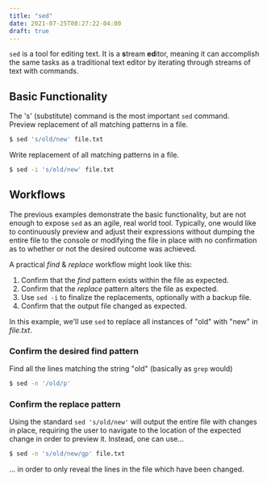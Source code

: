 ```yaml
---
title: "sed"
date: 2021-07-25T08:27:22-04:00
draft: true
---
```


`sed` is a tool for editing text. It is a **s**tream **ed**itor, meaning it can
accomplish the same tasks as a traditional text editor by iterating through
streams of text with commands.

## Basic Functionality

The 's' (substitute) command is the most important `sed` command. <br> Preview
replacement of all matching patterns in a file.

```bash
$ sed 's/old/new' file.txt
```

Write replacement of all matching patterns in a file.

```bash
$ sed -i 's/old/new' file.txt
```

## Workflows

The previous examples demonstrate the basic functionality, but are not enough to
expose `sed` as an agile, real world tool. Typically, one would like to
continuously preview and adjust their expressions without dumping the entire
file to the console or modifying the file in place with no confirmation as to
whether or not the desired outcome was achieved.

A practical _find_ & _replace_ workflow might look like this:

1. Confirm that the _find_ pattern exists within the file as expected.
2. Confirm that the _replace_ pattern alters the file as expected.
3. Use `sed -i` to finalize the replacements, optionally with a backup file.
4. Confirm that the output file changed as expected.

In this example, we'll use `sed` to replace all instances of "old" with "new" in
_file.txt_.

### Confirm the desired find pattern

Find all the lines matching the string "old" (basically as `grep` would)

```bash
$ sed -n '/old/p'
```

### Confirm the replace pattern

Using the standard `sed 's/old/new'` will output the entire file with changes in
place, requiring the user to navigate to the location of the expected change in
order to preview it. Instead, one can use...

```bash
$ sed -n 's/old/new/gp' file.txt
```

... in order to only reveal the lines in the file which have been changed.
